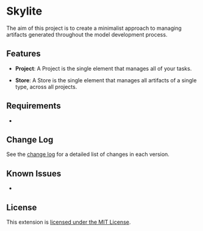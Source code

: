 # Skylite

The aim of this project is to create a minimalist approach to managing artifacts generated throughout the model development process.

## Features

- **Project**:
A Project is the single element that manages all of your tasks.

- **Store**:
A Store is the single element that manages all artifacts of a single type, across all projects.

## Requirements

-


## Change Log

See the [change log] for a detailed list of changes in each version.

## Known Issues

-

## License

This extension is [licensed under the MIT License].

[change log]: https://github.com/jesse-sealand/skylite/blob/main/CHANGELOG.md
[licensed under the mit license]: https://github.com/jesse-sealand/skylite/blob/main/LICENSE.txt
